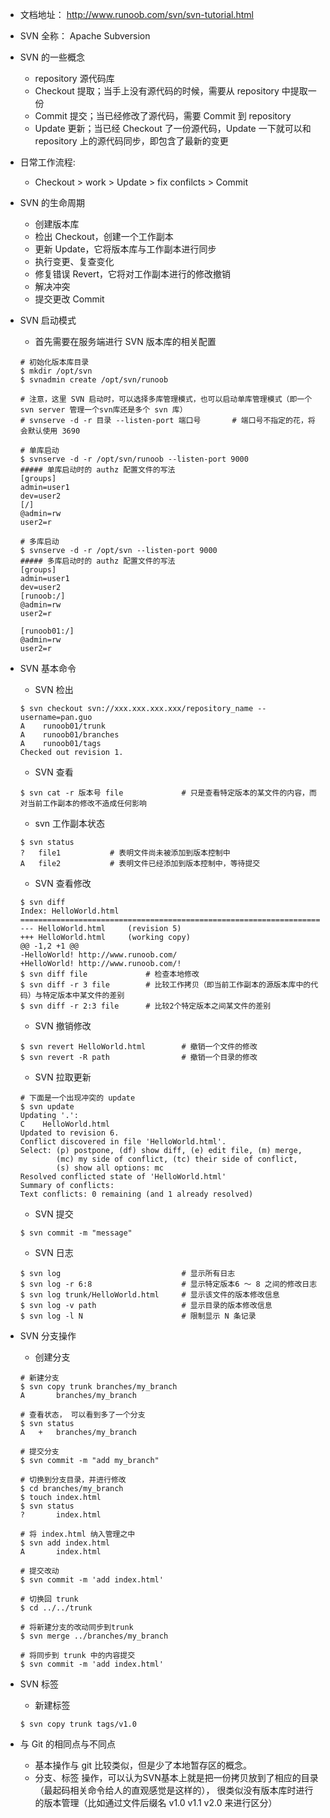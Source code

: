 
* 文档地址： http://www.runoob.com/svn/svn-tutorial.html

* SVN 全称： Apache Subversion

* SVN 的一些概念
    * repository    源代码库
    * Checkout      提取；当手上没有源代码的时候，需要从 repository 中提取一份
    * Commit        提交；当已经修改了源代码，需要 Commit 到 repository
    * Update        更新；当已经 Checkout 了一份源代码，Update 一下就可以和 repository 上的源代码同步，即包含了最新的变更

* 日常工作流程:
    * Checkout > work > Update > fix confilcts > Commit

* SVN 的生命周期
    * 创建版本库
    * 检出        Checkout，创建一个工作副本
    * 更新        Update，它将版本库与工作副本进行同步
    * 执行变更、复查变化
    * 修复错误     Revert，它将对工作副本进行的修改撤销
    * 解决冲突
    * 提交更改     Commit

* SVN 启动模式
    * 首先需要在服务端进行 SVN 版本库的相关配置
    ```
    # 初始化版本库目录
    $ mkdir /opt/svn
    $ svnadmin create /opt/svn/runoob
    
    # 注意，这里 SVN 启动时，可以选择多库管理模式，也可以启动单库管理模式（即一个 svn server 管理一个svn库还是多个 svn 库）
    # svnserve -d -r 目录 --listen-port 端口号       # 端口号不指定的花，将会默认使用 3690

    # 单库启动
    $ svnserve -d -r /opt/svn/runoob --listen-port 9000
    ##### 单库启动时的 authz 配置文件的写法
    [groups]
    admin=user1
    dev=user2
    [/]
    @admin=rw
    user2=r

    # 多库启动
    $ svnserve -d -r /opt/svn --listen-port 9000
    ##### 多库启动时的 authz 配置文件的写法
    [groups]
    admin=user1
    dev=user2
    [runoob:/]
    @admin=rw
    user2=r

    [runoob01:/]
    @admin=rw
    user2=r
    ```

* SVN 基本命令
    * SVN 检出
    ```
    $ svn checkout svn://xxx.xxx.xxx.xxx/repository_name --username=pan.guo
    A    runoob01/trunk
    A    runoob01/branches
    A    runoob01/tags
    Checked out revision 1. 
    ```
    * SVN 查看
    ```
    $ svn cat -r 版本号 file             # 只是查看特定版本的某文件的内容，而对当前工作副本的修改不造成任何影响
    ```
    * svn 工作副本状态
    ```
    $ svn status
    ?   file1           # 表明文件尚未被添加到版本控制中
    A   file2           # 表明文件已经添加到版本控制中，等待提交
    ```
    * SVN 查看修改
    ```
    $ svn diff
    Index: HelloWorld.html
    ===================================================================
    --- HelloWorld.html     (revision 5)
    +++ HelloWorld.html     (working copy)
    @@ -1,2 +1 @@
    -HelloWorld! http://www.runoob.com/
    +HelloWorld! http://www.runoob.com/!
    $ svn diff file             # 检查本地修改
    $ svn diff -r 3 file        # 比较工作拷贝（即当前工作副本的源版本库中的代码）与特定版本中某文件的差别
    $ svn diff -r 2:3 file      # 比较2个特定版本之间某文件的差别
    ```
    * SVN 撤销修改
    ```
    $ svn revert HelloWorld.html        # 撤销一个文件的修改
    $ svn revert -R path                # 撤销一个目录的修改
    ```
    * SVN 拉取更新
    ```
    # 下面是一个出现冲突的 update
    $ svn update
    Updating '.':
    C    HelloWorld.html
    Updated to revision 6.
    Conflict discovered in file 'HelloWorld.html'.
    Select: (p) postpone, (df) show diff, (e) edit file, (m) merge,
            (mc) my side of conflict, (tc) their side of conflict,
            (s) show all options: mc
    Resolved conflicted state of 'HelloWorld.html'
    Summary of conflicts:
    Text conflicts: 0 remaining (and 1 already resolved)
    ```
    * SVN 提交
    ```
    $ svn commit -m "message"
    ```
    * SVN 日志
    ```
    $ svn log                           # 显示所有日志
    $ svn log -r 6:8                    # 显示特定版本6 ～ 8 之间的修改日志
    $ svn log trunk/HelloWorld.html     # 显示该文件的版本修改信息
    $ svn log -v path                   # 显示目录的版本修改信息
    $ svn log -l N                      # 限制显示 N 条记录
    ```

* SVN 分支操作
    * 创建分支
    ```
    # 新建分支
    $ svn copy trunk branches/my_branch
    A       branches/my_branch

    # 查看状态， 可以看到多了一个分支
    $ svn status
    A   +   branches/my_branch

    # 提交分支
    $ svn commit -m "add my_branch" 

    # 切换到分支目录，并进行修改
    $ cd branches/my_branch
    $ touch index.html
    $ svn status
    ?       index.html

    # 将 index.html 纳入管理之中
    $ svn add index.html
    A       index.html

    # 提交改动
    $ svn commit -m 'add index.html'

    # 切换回 trunk
    $ cd ../../trunk

    # 将新建分支的改动同步到trunk
    $ svn merge ../branches/my_branch

    # 将同步到 trunk 中的内容提交
    $ svn commit -m 'add index.html'
    ```

* SVN 标签
    * 新建标签
    ```
    $ svn copy trunk tags/v1.0
    ```

* 与 Git 的相同点与不同点
    * 基本操作与 git 比较类似，但是少了本地暂存区的概念。
    * 分支、标签 操作，可以认为SVN基本上就是把一份拷贝放到了相应的目录（最起码相关命令给人的直观感觉是这样的），
        很类似没有版本库时进行的版本管理（比如通过文件后缀名 v1.0 v1.1 v2.0 来进行区分）

